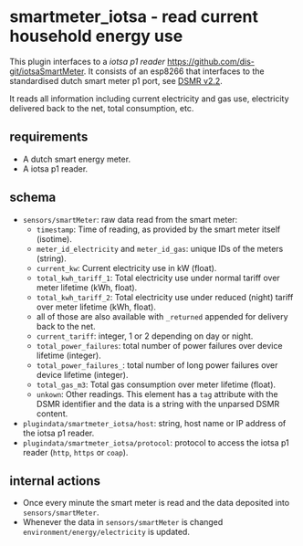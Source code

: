# smartmeter_iotsa - read current household energy use

This plugin interfaces to a _iotsa p1 reader_ <https://github.com/dis-git/iotsaSmartMeter>. It consists of an esp8266 that interfaces to the standardised dutch smart meter p1 port, see [DSMR v2.2](http://www.netbeheernederland.nl/themas/dossier/documenten/).

It reads all information including current electricity and gas use, electricity delivered back to the net, total consumption, etc.

## requirements

* A dutch smart energy meter.
* A iotsa p1 reader.

## schema

* `sensors/smartMeter`: raw data read from the smart meter:
	* `timestamp`: Time of reading, as provided by the smart meter itself (isotime).
	* `meter_id_electricity` and `meter_id_gas`: unique IDs of the meters (string).
	* `current_kw`: Current electricity use in kW (float).
	* `total_kwh_tariff_1`: Total electricity use under normal tariff over meter lifetime (kWh, float).
	* `total_kwh_tariff_2`: Total electricity use under reduced (night) tariff over meter lifetime (kWh, float).
	* all of those are also available with `_returned` appended for delivery back to the net.
	* `current_tariff`: integer, 1 or 2 depending on day or night.
	* `total_power_failures`: total number of power failures over device lifetime (integer).
	* `total_power_failures_`: total number of long power failures over device lifetime (integer).
	* `total_gas_m3`: Total gas consumption over meter lifetime (float).
	* `unkown`: Other readings. This element has a `tag` attribute with the DSMR identifier and the data is a string with the unparsed DSMR content.
* `plugindata/smartmeter_iotsa/host`: string, host name or IP address of the iotsa p1 reader.
* `plugindata/smartmeter_iotsa/protocol`: protocol to access the iotsa p1 reader (`http`, `https` or `coap`).

## internal actions

* Once every minute the smart meter is read and the data deposited into `sensors/smartMeter`.
* Whenever the data in `sensors/smartMeter` is changed `environment/energy/electricity` is updated.